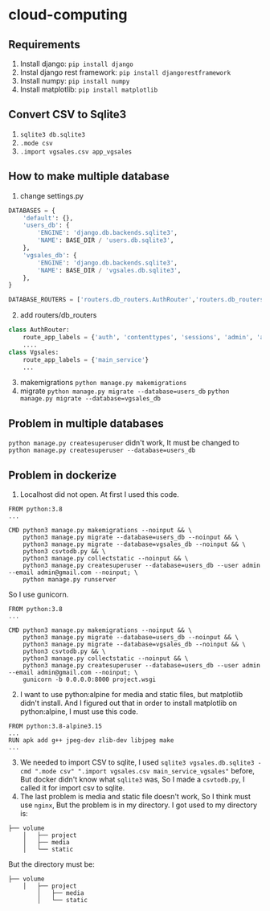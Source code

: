 # cloud-computing

## Requirements
1. Install django:
    `pip install django`
2. Instal django rest framework:
    `pip install djangorestframework`
3. Install numpy:
    `pip install numpy`
4. Install matplotlib:
    `pip install matplotlib`

## Convert CSV to Sqlite3
1. `sqlite3 db.sqlite3`
2. `.mode csv`
3. `.import vgsales.csv app_vgsales`

## How to make multiple database
1. change settings.py
```python
DATABASES = {
    'default': {},
    'users_db': {
        'ENGINE': 'django.db.backends.sqlite3',
        'NAME': BASE_DIR / 'users.db.sqlite3',
    },
    'vgsales_db': {
        'ENGINE': 'django.db.backends.sqlite3',
        'NAME': BASE_DIR / 'vgsales.db.sqlite3',
    },
}

DATABASE_ROUTERS = ['routers.db_routers.AuthRouter','routers.db_routers.Vgsales']
```
2. add routers/db_routers
```python
class AuthRouter:
    route_app_labels = {'auth', 'contenttypes', 'sessions', 'admin', 'account', 'authtoken'}
    ....
class Vgsales:
    route_app_labels = {'main_service'}
    ...
```
3. makemigrations
    `python manage.py makemigrations`
4. migrate
    `python manage.py migrate --database=users_db`
    `python manage.py migrate --database=vgsales_db`
## Problem in multiple databases
`python manage.py createsuperuser` didn't work, It must be changed to `python manage.py createsuperuser --database=users_db`

## Problem in dockerize
1. Localhost did not open. At first I used this code.
```docker
FROM python:3.8
...

CMD python3 manage.py makemigrations --noinput && \
    python3 manage.py migrate --database=users_db --noinput && \
    python3 manage.py migrate --database=vgsales_db --noinput && \
    python3 csvtodb.py && \
    python3 manage.py collectstatic --noinput && \
    python3 manage.py createsuperuser --database=users_db --user admin --email admin@gmail.com --noinput; \
    python manage.py runserver
```
So I use gunicorn.
```docker
FROM python:3.8
...

CMD python3 manage.py makemigrations --noinput && \
    python3 manage.py migrate --database=users_db --noinput && \
    python3 manage.py migrate --database=vgsales_db --noinput && \
    python3 csvtodb.py && \
    python3 manage.py collectstatic --noinput && \
    python3 manage.py createsuperuser --database=users_db --user admin --email admin@gmail.com --noinput; \
    gunicorn -b 0.0.0.0:8000 project.wsgi
```
2. I want to use python:alpine for media and static files, but matplotlib didn't install. And I figured out that in order to install matplotlib on python:alpine, I must use this code.
```docker
FROM python:3.8-alpine3.15
...
RUN apk add g++ jpeg-dev zlib-dev libjpeg make
...
```
3. We needed to import CSV to sqlite, I used `sqlite3 vgsales.db.sqlite3 -cmd ".mode csv" ".import vgsales.csv main_service_vgsales"` before, But docker didn't know what `sqlite3` was, So I made a `csvtodb.py`, I called it for import csv to sqlite.
4. The last problem is media and static file doesn't work, So I think must use `nginx`, But the problem is in my directory.
I got used to my directory is:
```
├── volume
    │   ├── project
    │   ├── media
    │   └── static
```
But the directory must be:
```
├── volume
    │   ├── project
        │   ├── media
        │   └── static
```

